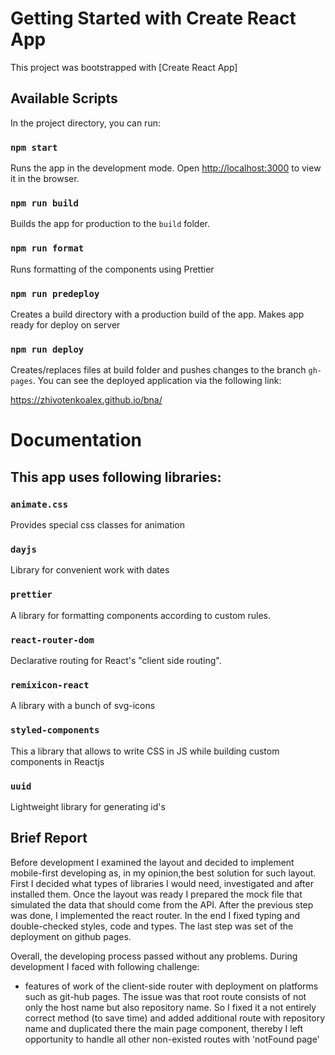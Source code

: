 # Getting Started with Create React App

This project was bootstrapped with [Create React App]

## Available Scripts

In the project directory, you can run:

### `npm start`

Runs the app in the development mode.
Open [http://localhost:3000](http://localhost:3000) to view it in the browser.

### `npm run build`

Builds the app for production to the `build` folder.

### `npm run format`

Runs formatting of the components using Prettier

### `npm run predeploy`

Creates a build directory with a production build of the app.
Makes app ready for deploy on server

### `npm run deploy`

Creates/replaces files at build folder and pushes changes to the branch `gh-pages`. You can see the deployed application via the following link:

https://zhivotenkoalex.github.io/bna/

# Documentation

## This app uses following libraries:

### `animate.css`

Provides special css classes for animation

### `dayjs`

Library for convenient work with dates

### `prettier`

A library for formatting components according to custom rules.

### `react-router-dom`

Declarative routing for React's "client side routing".

### `remixicon-react`

A library with a bunch of svg-icons

### `styled-components`

This a library that allows to write CSS in JS while building custom components in Reactjs

### `uuid`

Lightweight library for generating id's

## Brief Report

Before development I examined the layout and decided to implement mobile-first developing as, in my opinion,the best solution for such layout.
First I decided what types of libraries I would need, investigated and after installed them.
Once the layout was ready I prepared the mock file that simulated the data that should come from the API.
After the previous step was done, I implemented the react router.
In the end I fixed typing and double-checked styles, code and types.
The last step was set of the deployment on github pages.

Overall, the developing process passed without any problems.
During development I faced with following challenge:

- features of work of the client-side router with deployment on platforms such as git-hub pages. The issue was that root route consists of not only the host name but also repository name. So I fixed it a not entirely correct method (to save time) and added additional route with repository name and duplicated there the main page component, thereby I left opportunity to handle all other non-existed routes with 'notFound page'
